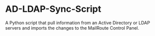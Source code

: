 AD-LDAP-Sync-Script
===================

A Python script that pull information from an Active Directory or LDAP servers and imports the changes to the MailRoute Control Panel.
